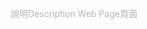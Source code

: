    <a href="https://polite-beach-08400c710.5.azurestaticapps.net/"  style="text-decoration: none ; color: rgb(180,180,180)" > 說明Description Web Page頁面 </a>
